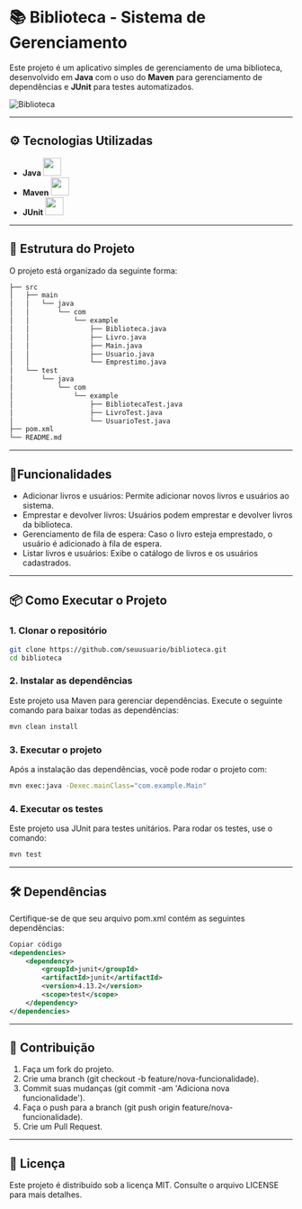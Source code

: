 # 📚 Biblioteca - Sistema de Gerenciamento

Este projeto é um aplicativo simples de gerenciamento de uma biblioteca, desenvolvido em **Java** com o uso do **Maven**
para gerenciamento de dependências e **JUnit** para testes automatizados.

![Biblioteca](https://png.pngtree.com/thumb_back/fh260/background/20230425/pngtree-an-old-library-has-wooden-step-leading-to-stairs-image_2513238.jpg)

---



## ⚙️ Tecnologias Utilizadas
- **Java** <img src="https://img.icons8.com/color/48/000000/java-coffee-cup-logo.png" width="32" height="32"/>
- **Maven** <img src="https://e7.pngegg.com/pngimages/917/651/png-clipart-apache-maven-feathers-tech-companies.png" width="32" height="32"/>
- **JUnit** <img src="https://encrypted-tbn0.gstatic.com/images?q=tbn:ANd9GcSyLYyQGHd9YZRqtiZsBXpsr51mf_35fQ7-9A&s" width="32" height="32"/>

---

## 📁 Estrutura do Projeto

O projeto está organizado da seguinte forma:

```bash
├── src
│   ├── main
│   │   └── java
│   │       └── com
│   │           └── example
│   │               ├── Biblioteca.java
│   │               ├── Livro.java
│   │               ├── Main.java
│   │               ├── Usuario.java
│   │               └── Emprestimo.java    
│   └── test
│       └── java
│           └── com
│               └── example
│                   ├── BibliotecaTest.java
│                   ├── LivroTest.java
│                   └── UsuarioTest.java
├── pom.xml
└── README.md


```
---

## 🚀Funcionalidades

- Adicionar livros e usuários: Permite adicionar novos livros e usuários ao sistema.
- Emprestar e devolver livros: Usuários podem emprestar e devolver livros da biblioteca.
- Gerenciamento de fila de espera: Caso o livro esteja emprestado, o usuário é adicionado à fila de espera.
- Listar livros e usuários: Exibe o catálogo de livros e os usuários cadastrados.
---

## 📦 Como Executar o Projeto
### 1. Clonar o repositório
```bash
git clone https://github.com/seuusuario/biblioteca.git
cd biblioteca
```
### 2. Instalar as dependências
Este projeto usa Maven para gerenciar dependências. Execute o seguinte comando para baixar todas as dependências:

```bash
mvn clean install
```
### 3. Executar o projeto

Após a instalação das dependências, você pode rodar o projeto com:

```bash
mvn exec:java -Dexec.mainClass="com.example.Main"
```
### 4. Executar os testes

Este projeto usa JUnit para testes unitários. Para rodar os testes, use o comando:

```bash
mvn test
```
---
## 🛠️ Dependências

Certifique-se de que seu arquivo pom.xml contém as seguintes dependências:

```xml
Copiar código
<dependencies>
    <dependency>
        <groupId>junit</groupId>
        <artifactId>junit</artifactId>
        <version>4.13.2</version>
        <scope>test</scope>
    </dependency>
</dependencies>
```
---
## 📖 Contribuição
1. Faça um fork do projeto.
2. Crie uma branch (git checkout -b feature/nova-funcionalidade).
3. Commit suas mudanças (git commit -am 'Adiciona nova funcionalidade').
4. Faça o push para a branch (git push origin feature/nova-funcionalidade).
5. Crie um Pull Request.
---
## 📝 Licença
Este projeto é distribuído sob a licença MIT. Consulte o arquivo LICENSE para mais detalhes.


